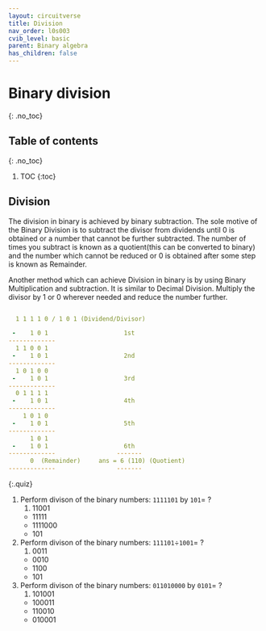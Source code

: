 ```yaml
---
layout: circuitverse
title: Division
nav_order: l0s003
cvib_level: basic
parent: Binary algebra
has_children: false
---
```



# Binary division
{: .no_toc}


## Table of contents
{: .no_toc}

1. TOC
{:toc}


## Division

The division in binary is achieved by binary subtraction. The sole motive of the Binary Division is to subtract the divisor from dividends until 0 is obtained or a number that cannot be further subtracted. The number of times you subtract is known as a quotient(this can be converted to binary) and the number which cannot be reduced or 0 is obtained after some step is known as Remainder.

Another method which can achieve Division in binary is by using Binary Multiplication and subtraction. It is similar to Decimal Division. Multiply the divisor by 1 or 0 wherever needed and reduce the number further.

```yaml

  1 1 1 1 0 / 1 0 1 (Dividend/Divisor)

 -    1 0 1                     1st
-------------
  1 1 0 0 1
 -    1 0 1                     2nd
-------------
  1 0 1 0 0
 -    1 0 1                     3rd
-------------
  0 1 1 1 1
 -    1 0 1                     4th
-------------
    1 0 1 0
 -    1 0 1                     5th
-------------
      1 0 1
 -    1 0 1                     6th
-------------                 -------
	  0  (Remainder)     ans = 6 (110) (Quotient)
-------------                 -------
```

{:.quiz}
1. Perform divison of the binary numbers: `1111101` by `101`= ?
   1. 11001
   * 11111
   * 1111000
   * 101
2. Perform divison of the binary numbers: `111101`÷`1001`= ?
   1. 0011
   * 0010
   * 1100
   * 101
3. Perform divison of the binary numbers: `011010000` by `0101`= ?
   1. 101001
   * 100011
   * 110010
   * 010001  

